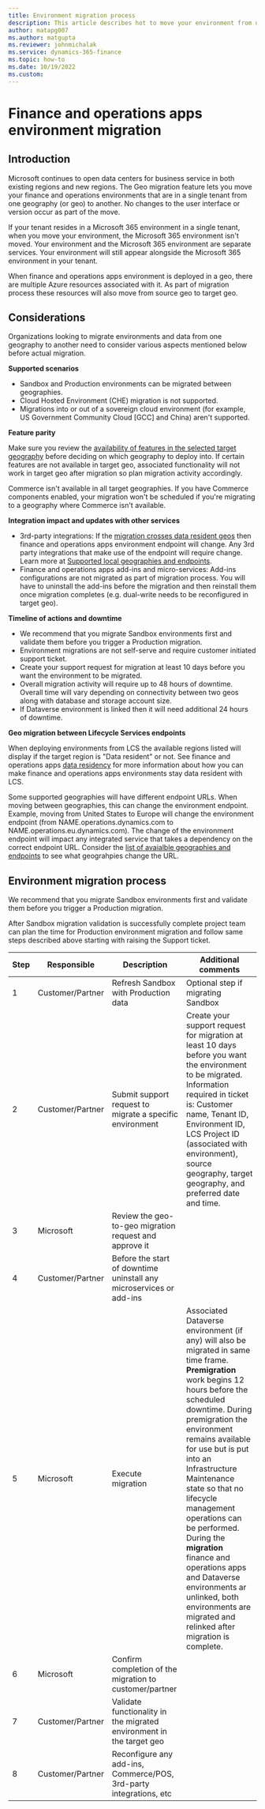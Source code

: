 ```yaml
---
title: Environment migration process
description: This article describes hot to move your environment from one geography to another.
author: matapg007
ms.author: matgupta
ms.reviewer: johnmichalak
ms.service: dynamics-365-finance
ms.topic: how-to
ms.date: 10/19/2022
ms.custom:
---
```


# Finance and operations apps environment migration

## Introduction

Microsoft continues to open data centers for business service in both existing regions and new regions. The Geo migration feature lets you move your finance and operations environments that are in a single tenant from one geography (or geo) to another. No changes to the user interface or version occur as part of the move.

If your tenant resides in a Microsoft 365 environment in a single tenant, when you move your environment, the Microsoft 365 environment isn't moved. Your environment and the Microsoft 365 environment are separate services. Your environment will still appear alongside the Microsoft 365 environment in your tenant.

When finance and operations apps environment is deployed in a geo, there are multiple Azure resources associated with it. As part of migration process these resources will also move from source geo to target geo.

## Considerations
Organizations looking to migrate environments and data from one geography to another need to consider various aspects mentioned below before actual migration.

**Supported scenarios**

- Sandbox and Production environments can be migrated between geographies. 
- Cloud Hosted Environment (CHE) migration is not supported.
- Migrations into or out of a sovereign cloud environment (for example, US Government Community Cloud [GCC] and China) aren't supported.

**Feature parity**

Make sure you review the [availability of features in the selected target geography](https://learn.microsoft.com/dynamics365/fin-ops-core/dev-itpro/deployment/deployment-options-geo#feature-availability-in-local-geographies) before deciding on which geography to deploy into. If certain features are not available in target geo, associated functionality will not work in target geo after migration so plan migration activity accordingly.

Commerce isn't available in all target geographies. If you have Commerce components enabled, your migration won't be scheduled if you're migrating to a geography where Commerce isn't available.

**Integration impact and updates with other services**

- 3rd-party integrations: If the [migration crosses data resident geos](#geo-migration-between-lifecycle-services-endpoints) then finance and operations apps environment endpoint will change. Any 3rd party integrations that make use of the endpoint will require change. Learn more at [Supported local geographies and endpoints](https://learn.microsoft.com/dynamics365/fin-ops-core/dev-itpro/deployment/deployment-options-geo#supported-local-geographies-and-endpoints).
- Finance and operations apps add-ins and micro-services: Add-ins configurations are not migrated as part of migration process. You will have to uninstall the add-ins before the migration and then reinstall them once migration completes (e.g. dual-write needs to be reconfigured in target geo).

**Timeline of actions and downtime**

- We recommend that you migrate Sandbox environments first and validate them before you trigger a Production migration.
- Environment migrations are not self-serve and require customer initiated support ticket.
- Create your support request for migration at least 10 days before you want the environment to be migrated.
- Overall migration activity will require up to 48 hours of downtime. Overall time will vary depending on connectivity between two geos along with database and storage account size.
- If Dataverse environment is linked then it will need additional 24 hours of downtime.

**Geo migration between Lifecycle Services endpoints**

When deploying environments from LCS the available regions listed will display if the target region is "Data resident" or not. See finance and operations apps [data residency](deployment-options-geo.md#data-residency) for more information about how you can make finance and operations apps environments stay data resident with LCS. 

Some supported geographies will have different endpoint URLs. When moving between geographies, this can change the environment endpoint. Example, moving from United States to Europe will change the environment endpoint (from NAME.operations.dynamics.com to NAME.operations.eu.dynamics.com). The change of the environment endpoint will impact any integrated service that takes a dependency on the correct endpoint URL. Consider the [list of avaialble geographies and endpoints](https://learn.microsoft.com/dynamics365/fin-ops-core/dev-itpro/deployment/deployment-options-geo#supported-local-geographies-and-endpoints) to see what geograhpies change the URL. 

## Environment migration process

We recommend that you migrate Sandbox environments first and validate them before you trigger a Production migration.

After Sandbox migration validation is successfully complete project team can plan the time for Production environment migration and follow same steps described above starting with raising the Support ticket. 

| Step | Responsible | Description | Additional comments |
|------|-------------|-------------|---------------------|
|1|Customer/Partner|Refresh Sandbox with Production data|Optional step if migrating Sandbox|
|2|Customer/Partner|Submit support request to migrate a specific environment|Create your support request for migration at least 10 days before you want the environment to be migrated. Information required in ticket is: Customer name, Tenant ID, Environment ID, LCS Project ID (associated with environment), source geography, target geography, and preferred date and time.|
|3|Microsoft|Review the geo-to-geo migration request and approve it||
|4|Customer/Partner|Before the start of downtime uninstall any microservices or add-ins||
|5|Microsoft|Execute migration|Associated Dataverse environment (if any) will also be migrated in same time frame. **Premigration** work begins 12 hours before the scheduled downtime. During premigration the environment remains available for use but is put into an Infrastructure Maintenance state so that no lifecycle management operations can be performed. During the **migration** finance and operations apps and Dataverse environments ar unlinked, both environments are migrated and relinked after migration is complete.|
|6|Microsoft|Confirm completion of the migration to customer/partner||
|7|Customer/Partner|Validate functionality in the migrated environment in the target geo||
|8|Customer/Partner|Reconfigure any add-ins, Commerce/POS, 3rd-party integrations, etc||
